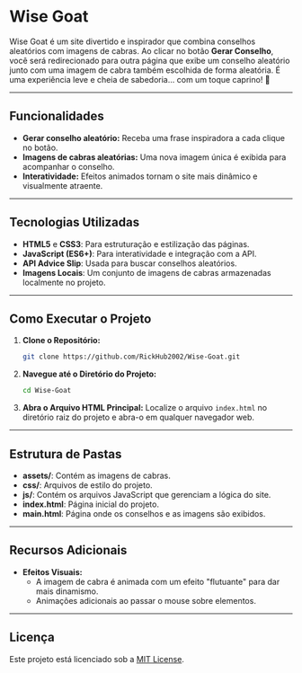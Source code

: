 # Wise Goat

Wise Goat é um site divertido e inspirador que combina conselhos aleatórios com imagens de cabras. Ao clicar no botão **Gerar Conselho**, você será redirecionado para outra página que exibe um conselho aleatório junto com uma imagem de cabra também escolhida de forma aleatória. É uma experiência leve e cheia de sabedoria... com um toque caprino! 🐐

---

## Funcionalidades
- **Gerar conselho aleatório:** Receba uma frase inspiradora a cada clique no botão.
- **Imagens de cabras aleatórias:** Uma nova imagem única é exibida para acompanhar o conselho.
- **Interatividade:** Efeitos animados tornam o site mais dinâmico e visualmente atraente.

---

## Tecnologias Utilizadas
- **HTML5** e **CSS3**: Para estruturação e estilização das páginas.
- **JavaScript (ES6+)**: Para interatividade e integração com a API.
- **API Advice Slip**: Usada para buscar conselhos aleatórios.
- **Imagens Locais**: Um conjunto de imagens de cabras armazenadas localmente no projeto.

---

## Como Executar o Projeto

1. **Clone o Repositório:**
   ```bash
   git clone https://github.com/RickHub2002/Wise-Goat.git
   ```

2. **Navegue até o Diretório do Projeto:**
   ```bash
   cd Wise-Goat
   ```

3. **Abra o Arquivo HTML Principal:**
   Localize o arquivo `index.html` no diretório raiz do projeto e abra-o em qualquer navegador web.

---

## Estrutura de Pastas
- **assets/**: Contém as imagens de cabras.
- **css/**: Arquivos de estilo do projeto.
- **js/**: Contém os arquivos JavaScript que gerenciam a lógica do site.
- **index.html**: Página inicial do projeto.
- **main.html**: Página onde os conselhos e as imagens são exibidos.

---

## Recursos Adicionais
- **Efeitos Visuais:**
  - A imagem de cabra é animada com um efeito "flutuante" para dar mais dinamismo.
  - Animações adicionais ao passar o mouse sobre elementos.

---

## Licença
Este projeto está licenciado sob a [MIT License](LICENSE).

